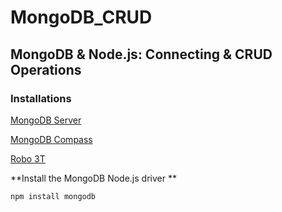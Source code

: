 # MongoDB_CRUD
## MongoDB &amp; Node.js: Connecting &amp; CRUD Operations

### Installations

[MongoDB Server](https://www.mongodb.com/try/download) 

[MongoDB Compass](https://www.mongodb.com/try/download/compass) 

[Robo 3T](https://robomongo.org/download)

**Install the MongoDB Node.js driver **

	npm install mongodb

